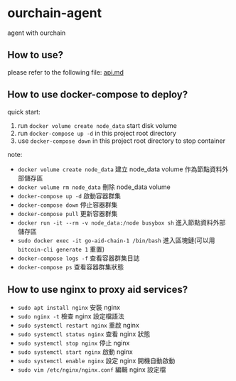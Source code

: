 # ourchain-agent

agent with ourchain

## How to use?

please refer to the following file:
[api.md](./doc/api.md)

## How to use docker-compose to deploy?

quick start:

1. run `docker volume create node_data` start disk volume
2. run `docker-compose up -d` in this project root directory
3. use `docker-compose down` in this project root directory to stop container

note:

- `docker volume create node_data` 建立 node_data volume 作為節點資料外部儲存區
- `docker volume rm node_data` 刪除 node_data volume
- `docker-compose up -d` 啟動容器群集
- `docker-compose down` 停止容器群集
- `docker-compose pull` 更新容器群集
- `docker run -it --rm -v node_data:/node busybox sh` 進入節點資料外部儲存區
- `sudo docker exec -it go-aid-chain-1 /bin/bash` 進入區塊鏈(可以用 `bitcoin-cli generate 1` 重置)
- `docker-compose logs -f` 查看容器群集日誌
- `docker-compose ps` 查看容器群集狀態

## How to use nginx to proxy aid services?

- `sudo apt install nginx` 安裝 nginx
- `sudo nginx -t` 檢查 nginx 設定檔語法
- `sudo systemctl restart nginx` 重啟 nginx
- `sudo systemctl status nginx` 查看 nginx 狀態
- `sudo systemctl stop nginx` 停止 nginx
- `sudo systemctl start nginx` 啟動 nginx
- `sudo systemctl enable nginx` 設定 nginx 開機自動啟動
- `sudo vim /etc/nginx/nginx.conf` 編輯 nginx 設定檔
